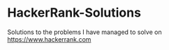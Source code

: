 # HackerRank-Solutions
Solutions to the problems I have managed to solve on https://www.hackerrank.com
